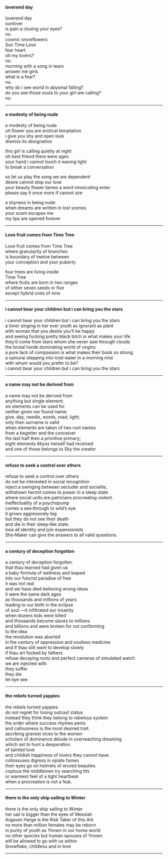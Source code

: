 #### loverend day

loverend day  
sunlover  
is pain a closing your eyes?  
no.  
cosmic snowflowers  
Sun Time Love  
fear heart  
oh my lovers?  
no.  
morning with a song in tears  
answer me girls  
what is a fear?  
no.  
why do i see world in abysmal falling?  
do you see those souls to your girl are calling?  
no.

---


#### a modesty of being nude

a modesty of being nude  
oh flower you are erotical temptation  
i give you shy and open look  
dismiss its designation  

this girl is calling quietly at night  
oh best friend there were ages  
your hand i cannot touch it waving light  
to break a conversation  

so let us play the song we are dependent  
desire cannot stop our love  
your beauty flower tames a word intoxicating enter  
please say it once more if cannot sire  

a shyness in being nude  
when dreams are written in lost scenes  
your scent escapes me  
my lips are opened forever

---


#### Love fruit comes from Time Tree

Love fruit comes from Time Tree  
where granularity of branches  
is boundary of twelve between  
your conception and your puberty  

four trees are living inside  
Time Tree  
where fruits are born in two ranges  
of either seven seeds or five  
except hybrid ones of nine

---


#### i cannot bear your children but i can bring you the stars

i cannot bear your children but i can bring you the stars  
a loner singing in her ever youth as ignorant as plant  
with woman that you desire you’ll be happy  
and seeing fucking pretty black bitch is what makes your life  
they’d come from stars whom she never saw through clouds  
the brutal horde dominating world of virgins  
a pure lack of compassion is what makes their book so strong  
a samurai stepping into iced water in a morning mist  
with whom would you prefer to be?  
i cannot bear your children but i can bring you the stars

---


#### a name may not be derived from

a name may not be derived from  
anything but single element;  
six elements can be used for  
neither given nor found name:  
give, day, needle, womb, road, light;  
only then surname is valid  
when elements are taken of two root names  
from a begetter and the conceiver  
the last half then a primitive primary;  
eight elements Abyss herself had received  
and one of those belongs to Sky the creator

---


#### refuse to seek a control over others

refuse to seek a control over others  
do not be interested in social recognition  
reject a swinging between secluder and socialite,  
withdrawn hermit comes to power in a sleep state  
where social units are patricians procreating violent.  
ineffectuality of a psychopump  
comes a see‑through to wild’s eye  
it grows aggressively big  
but they do not see their death  
and die in their sleep‑like state.  
lose all identity and join expansionists  
She‑Maker can give the answers to all valid questions.

---


#### a century of deception forgotten

a century of deception forgotten  
that thau learned had given us  
a baby formula of wellness and leaped  
into our futurist paradise of free  
it was not real  
and we have died believing wrong ideas  
it were the same dark ages  
as thousands and millions of years  
leading to our birth in the eclipse  
of soul —it infiltrated our insanity  
when dozens kids were killed  
and thousands become slaves to millions  
and billions and were broken for not conforming  
to the idea  
the revolution was aborted  
in the century of oppression and soulless medicine  
and if thau still want to develop slowly  
if thau art fucked by fathers  
refuse decaying roots and perfect cameras of simulated watch  
we are injected with  
they suffer  
they die  
let eye see

---


#### the rebels turned yappies

the rebels turned yappies  
do not regret for losing outcast status  
instead they think they belong to rebelous system  
the order where success rhymes penis  
and callousness is the most desired trait.  
ascribing gravest vices to the women  
scholars of dominance delude in overreaching dreaming  
which set to hunt a desperation  
of tainted love  
and childish happiness of lovers they cannot have.  
collossuses digress in opiate fumes  
their eyes go on helmets of envied beauties  
copious the middlemen try searching tits  
or warmest feel of a tight heartbeat  
when a procreation is not a feat.

---


#### there is the only ship sailing to Winter

there is the only ship sailing to Winter  
her sail is bigger than the eyes of Messiah  
Argaven Harge is the Risk Taker of this Ark  
no more than million females may be reborn  
in purity of youth as Ynnwn in our home world  
no other species but human spouses of Ynnwn  
will be allowed to go with us within  
Snowflake, childless and in love

---
